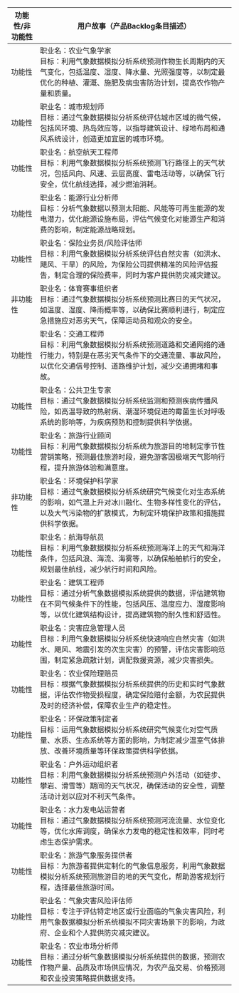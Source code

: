 | 功能性/非功能性 | 用户故事（产品Backlog条目描述）                                                                                 |
|----------|-----------------------------------------------------------------------------------------------------|
| 功能性      | 职业名：农业气象学家<br>目标：利用气象数据模拟分析系统预测作物生长周期内的天气变化，包括温度、湿度、降水量、光照强度等，以制定最优化的种植、灌溉、施肥及病虫害防治计划，提高农作物产量和质量。   |
| 功能性      | 职业名：城市规划师<br>目标：通过气象数据模拟分析系统评估城市区域的微气候，包括风环境、热岛效应等，以指导建筑设计、绿地布局和通风系统设计，创造更加宜居的城市环境。                 |
| 功能性      | 职业名：航空航天工程师<br>目标：利用气象数据模拟分析系统预测飞行路径上的天气状况，包括风向、风速、云层高度、雷电活动等，以确保飞行安全，优化航线选择，减少燃油消耗。                |
| 功能性      | 职业名：能源行业分析师<br>目标：分析气象数据以预测太阳能、风能等可再生能源的发电潜力，优化能源设施布局，评估气候变化对能源生产和消费的影响，制定能源战略规划。                   |
| 功能性      | 职业名：保险业务员/风险评估师<br>目标：利用气象数据模拟分析系统评估自然灾害（如洪水、飓风、干旱）的风险，为保险公司提供精准的风险评估报告，制定合理的保险费率，同时为客户提供防灾减灾建议。    |
| 非功能性     | 职业名：体育赛事组织者<br>目标：通过气象数据模拟分析系统预测比赛日的天气状况，如温度、湿度、降雨概率等，以确保比赛顺利进行，制定应急措施应对恶劣天气，保障运动员和观众的安全。           |
| 功能性      | 职业名：交通工程师<br>目标：利用气象数据模拟分析系统预测道路和交通网络的通行能力，特别是在恶劣天气条件下的交通流量、事故风险，以优化交通信号控制、道路维护计划，减少交通拥堵和事故。        |
| 功能性      | 职业名：公共卫生专家<br>目标：通过气象数据模拟分析系统监测和预测疾病传播风险，如高温导致的热射病、潮湿环境促进的霉菌生长对呼吸系统的影响等，为疾病预防和控制提供科学依据。             |
| 功能性      | 职业名：旅游行业顾问<br>目标：利用气象数据模拟分析系统为旅游目的地制定季节性营销策略，预测最佳旅游时段，避免游客因极端天气影响行程，提升旅游体验和满意度。                     |
| 非功能性     | 职业名：环境保护科学家<br>目标：通过气象数据模拟分析系统研究气候变化对生态系统的影响，如气温上升对冰川融化、生物多样性变化的评估，以及大气污染物的扩散模式，为制定环境保护政策和措施提供科学依据。 |
| 功能性      | 职业名：航海导航员<br>目标：利用气象数据模拟分析系统预测海洋上的天气和海洋条件，包括风浪、海流、海雾等，以确保船舶航行的安全，规划最佳航线，减少航行时间和风险。                  |
| 功能性      | 职业名：建筑工程师<br>目标：通过分析气象数据模拟系统提供的数据，评估建筑物在不同气候条件下的性能，包括风压、温度应力、湿度影响等，以优化建筑结构设计，提高建筑物的耐久性和舒适性。         |
| 功能性      | 职业名：灾害应急管理人员<br>目标：利用气象数据模拟分析系统快速响应自然灾害（如洪水、飓风、地震引发的次生灾害）的预警，评估灾害影响范围，制定紧急疏散计划，调配救援资源，减少灾害损失。       |
| 功能性      | 职业名：农业保险理赔员<br>目标：根据气象数据模拟分析系统提供的历史和实时气象数据，评估农作物受损程度，确定保险赔付金额，为农民提供及时的经济补偿，保障农业生产的稳定性。              |
| 功能性      | 职业名：环保政策制定者<br>目标：运用气象数据模拟分析系统研究气候变化对空气质量、水质、生态系统等方面的影响，为制定减少温室气体排放、改善环境质量等环保政策提供科学依据。              |
| 功能性      | 职业名：户外运动组织者<br>目标：利用气象数据模拟分析系统预测户外活动（如徒步、攀岩、滑雪等）期间的天气状况，确保活动的安全性，调整活动计划以应对不利天气条件。                   |
| 功能性      | 职业名：水力发电站运营者<br>目标：通过气象数据模拟分析系统预测河流流量、水位变化等，优化水库调度，确保水力发电的稳定性和效率，同时考虑生态保护需求。                        |
| 功能性      | 职业名：旅游气象服务提供者<br>目标：为旅游者提供定制化的气象信息服务，利用气象数据模拟分析系统预测旅游目的地的天气变化，帮助游客规划行程，选择最佳旅游时间。                    |
| 功能性      | 职业名：气象灾害风险评估师<br>目标：专注于评估特定地区或行业面临的气象灾害风险，利用气象数据模拟分析系统模拟不同灾害场景下的影响，为政府、企业和个人提供防灾减灾建议。               |
| 功能性      | 职业名：农业市场分析师<br>目标：通过分析气象数据模拟分析系统提供的数据，预测农作物产量、品质及市场供应情况，为农产品交易、价格预测和农业投资策略提供数据支持。                   |
